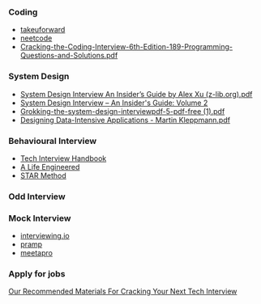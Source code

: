 ### Coding
- [takeuforward](https://takeuforward.org/strivers-a2z-dsa-course/strivers-a2z-dsa-course-sheet-2/)
- [neetcode](https://neetcode.io/practice)
- [Cracking-the-Coding-Interview-6th-Edition-189-Programming-Questions-and-Solutions.pdf](https://github.com/kaushik27mishra/Daily_Practice_CP-DSA/blob/master/Cracking-the-Coding-Interview-6th-Edition-189-Programming-Questions-and-Solutions.pdf)


### System Design
- [System Design Interview An Insider’s Guide by Alex Xu (z-lib.org).pdf](https://github.com/G33kzD3n/Catalogue/blob/master/System%20Design%20Interview%20An%20Insider%E2%80%99s%20Guide%20by%20Alex%20Xu%20(z-lib.org).pdf)
- [System Design Interview – An Insider's Guide: Volume 2](https://www.amazon.com/System-Design-Interview-Insiders-Guide/dp/1736049119/?utm_source=youtube)
- [Grokking-the-system-design-interviewpdf-5-pdf-free (1).pdf](https://github.com/G33kzD3n/Catalogue/blob/master/Grokking-the-system-design-interviewpdf-5-pdf-free%20(1).pdf)
- [Designing Data-Intensive Applications - Martin Kleppmann.pdf](https://github.com/ms2ag16/Books/blob/master/Designing%20Data-Intensive%20Applications%20-%20Martin%20Kleppmann.pdf)

### Behavioural Interview
- [Tech Interview Handbook](https://www.techinterviewhandbook.org/software-engineering-interview-guide/)
- [A Life Engineered](https://www.youtube.com/@ALifeEngineered)
- [STAR Method](https://www.themuse.com/advice/star-interview-method)

### Odd Interview

### Mock Interview
- [interviewing.io](https://interviewing.io/)
- [pramp](https://www.pramp.com/#/)
- [meetapro](https://www.meetapro.com/)
### Apply for jobs


[Our Recommended Materials For Cracking Your Next Tech Interview](https://www.youtube.com/watch?v=wAMc7NyL4tQ)

